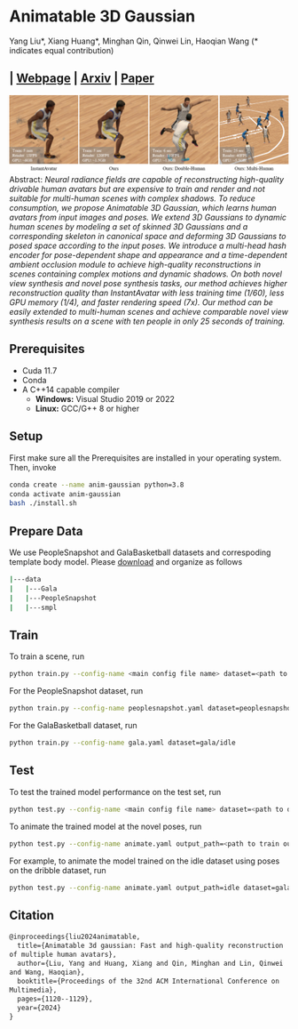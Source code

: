 # Animatable 3D Gaussian
Yang Liu*, Xiang Huang*, Minghan Qin, Qinwei Lin, Haoqian Wang (* indicates equal contribution)<br>
## | [Webpage](https://jimmyyliu.github.io/Animatable-3D-Gaussian/) | [Arxiv](https://arxiv.org/pdf/2311.16482.pdf) | [Paper](https://dl.acm.org/doi/abs/10.1145/3664647.3680674)

![Image text](assets/cover.png)
Abstract: *Neural radiance fields are capable of reconstructing high-quality drivable human avatars but are expensive to train and render and not suitable for multi-human scenes with complex shadows. To reduce consumption, we propose Animatable 3D Gaussian, which learns human avatars from input images and poses. We extend 3D Gaussians to dynamic human scenes by modeling a set of skinned 3D Gaussians and a corresponding skeleton in canonical space and deforming 3D Gaussians to posed space according to the input poses. We introduce a multi-head hash encoder for pose-dependent shape and appearance and a time-dependent ambient occlusion module to achieve high-quality reconstructions in scenes containing complex motions and dynamic shadows. On both novel view synthesis and novel pose synthesis tasks, our method achieves higher reconstruction quality than InstantAvatar with less training time (1/60), less GPU memory (1/4), and faster rendering speed (7x). Our method can be easily extended to multi-human scenes and achieve comparable novel view synthesis results on a scene with ten people in only 25 seconds of training.*



## Prerequisites

* Cuda 11.7
* Conda
* A C++14 capable compiler
  * __Windows:__ Visual Studio 2019 or 2022
  * __Linux:__ GCC/G++ 8 or higher

## Setup
First make sure all the Prerequisites are installed in your operating system. Then, invoke

```bash
conda create --name anim-gaussian python=3.8
conda activate anim-gaussian
bash ./install.sh
```

## Prepare Data
We use PeopleSnapshot and GalaBasketball datasets and correspoding template body model. Please [download](https://drive.google.com/drive/folders/1xyLF7UwIrUaU5KU0IsEjYrz9hdTeZuza?usp=sharing) and organize as follows
```bash
|---data
|   |---Gala
|   |---PeopleSnapshot
|   |---smpl
```

## Train
To train a scene, run

```bash
python train.py --config-name <main config file name> dataset=<path to dataset config file>
```

For the PeopleSnapshot dataset, run
```bash
python train.py --config-name peoplesnapshot.yaml dataset=peoplesnapshot/male-3-casual
```

For the GalaBasketball dataset, run
```bash
python train.py --config-name gala.yaml dataset=gala/idle
```

## Test

To test the trained model performance on the test set, run
```bash
python test.py --config-name <main config file name> dataset=<path to dataset config file>
```

To animate the trained model at the novel poses, run
```bash
python test.py --config-name animate.yaml output_path=<path to train output> dataset=<path to animation dataset config file>
```

For example, to animate the model trained on the idle dataset using poses on the dribble dataset, run
```bash
python test.py --config-name animate.yaml output_path=idle dataset=gala/dribble
```

<section class="section" id="BibTeX">
  <div class="container is-max-desktop content">
    <h2 class="title">Citation</h2>
    <pre><code>@inproceedings{liu2024animatable,
  title={Animatable 3d gaussian: Fast and high-quality reconstruction of multiple human avatars},
  author={Liu, Yang and Huang, Xiang and Qin, Minghan and Lin, Qinwei and Wang, Haoqian},
  booktitle={Proceedings of the 32nd ACM International Conference on Multimedia},
  pages={1120--1129},
  year={2024}
}</code></pre>
  </div>
</section>
